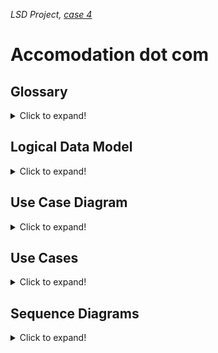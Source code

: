_LSD Project, [case 4](https://datsoftlyngby.github.io/soft2020fall/resources/da1526ac-case-4.pdf)_

# **Accomodation dot com**

## **Glossary**

<details>
  <summary>Click to expand!</summary>

### **Nouns**



| WORD                           | LDM |
|:-------------------------------|:---:|
| Hotel chain                    |  x  |
| It system                      |     |
| Hotel room                     |  x  |
| System                         |     |
| Web service                    |     |
| Third party solution           |     |
| Web application                |     |
| Employee                       |  x  |
| Travel agency                  |  x  |
| Accommodation                  |  ?  |
| Agreement                      |     |
| Five letter code               |  x  |
| Letters                        |     |
| Hotel                          |  x  |
| 6 digit number                 |  x  |
| name                           |  x  |
| address                        |  x  |
| city                           |  x  |
| distance to center             |  x  |
| star ratings                   |  x  |
| Number rooms                   |  x  |
| Room number                    |  x  |
| digits and Optional letter a-z |  x  |
| Room                           |  x  |
| Guest                          |  x  |
| Type                           |  x  |
| S single                       |  ?  |
| D double                       |  ?  |
| T twin                         |  ?  |
| F family                       |  ?  |
| M meeting room                 |  ?  |
| individual Price               |  x  |
| Passport number                |  x  |
| Booking                        |  x  |
| Adult guest                    |  x  |
| Child guest                    |  x  |
| Nights                         |  x  |
| Capacity                       |  x  |
| Stay                           |     |
| Late arrival                   |  x  |
| Service                        |     |
| task                           |     |
| Vacant hotel room              |  x  |
| City                           |  x  |
| time period                    |  x  |
| Error message                  |     |

</details>


## **Logical Data Model**

<details>
<summary>Click to expand!</summary>

![alt text] (https://github.com/Team-A-SOFT2020/Accomodation-dot-com/blob/main/Documentation/LogicalDataModel.png)

This model describes a booking system in which a ”Guest” can book one or multiple vacant rooms with 1 or multiple nr of guests attached.
There are different types of rooms which are attached to “Hotel”(s). They are all a part of a “HotelChain” identified by a “threeLetterCode” (a combination of Country code and three letters derived from “Hotel” name).
“TravelAgency” and “Employee” are displayed and greyed out for future implementation.

This model describes a booking system in which a ”Guest” can book one or multiple vacant rooms with 1 or multiple nr of guests.
There are different types of “Room”(s) which are attached to “Hotel”(s). They are all a part of a “HotelChain” identified by a “threeLetterCode” (a combination of Country code and three letters derived from “Hotel” name).
“TravelAgency” and “Employee” are displayed and greyed out for future implementation.

</details>


## **Use Case Diagram**

<details>
<summary>Click to expand!</summary>

![alt text] (https://github.com/Team-A-SOFT2020/Accomodation-dot-com/blob/main/Documentation/useCaseDiagram.png)

</details>

## **Use Cases**

<details>
<summary>Click to expand!</summary>


<br/>

### UC1

<br/>

**Name:** Show list of vacant rooms

**Description:** Show a list of vacant rooms

**Primary Actor:** Guest

**Preconditions:** none

**Main Succes Scenario:**
  1. Guest selects city, date and number of guests
  2. System shows list of hotels with vacant rooms
  3. Guest selects a hotel
  4. System shows list of vacant rooms

<br/>

**Extensions:**

**2a:** No hotels have vacant rooms that meet (all) the criteria.

  1. System displays "No vacant rooms are available error"
  2. Guest returns to MSS 1


**4a:** Hotel no longer has available room(s)
  1. System displays "Hotel is no longer available error"
  2. Guest returns to MSS 3


**Postcondition (Success guaranties)** A list of vacant rooms is displayed





### UC2

<br/>

**Name:** Create Booking

**Description:** Create a booking

**Primary Actor:** Guest

**Preconditions:** none

**Main Succes Scenario:**

1.	Guest searches for list of vacant rooms (UC1)

2.	Guest selects room to book

3. 	System asks for passport number

4.	Guest fills in passport number and confirms booking

5.	System confirms booking


**Extensions:**

**2a:** Room is no longer available
  1. System displays “Room unavailable error”
  2. System updates list of vacant rooms
  3. Guest returns to MSS 2






**Postcondition (Success guaranties)** A room is booked




### UC3

<br/>

**Name:** Show booking

**Description:** Show bookings made by the guest

**Primary Actor:** Guest

**Preconditions:** none

**Main Succes Scenario:**

1.	Guest fills in booking id

2.	System shows booking details




**Postcondition (Success guaranties)** Bookings made my guest is displayed.



### UC4

<br/>

**Name:** Cancel Booking

**Description:** Cancels a booking

**Primary Actor:** Guest

**Preconditions:** none

**Main Succes Scenario:**

1.	System displays current bookings (UC3)

2.	Guest selects room to cancel

3.	System confirms cancelation


**Postcondition (Success guaranties)** A room is canceled


</details>


## **Sequence Diagrams**

<details>
<summary>Click to expand!</summary>

### Sequence Diagram 1


![alt text](https://github.com/Team-A-SOFT2020/Accomodation-dot-com/blob/main/Documentation/sequenceDiagram1.png)

### Sequence Diagram 2

![alt text](https://github.com/Team-A-SOFT2020/Accomodation-dot-com/blob/main/Documentation/sequenceDiagram2.png)


</details>
